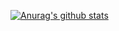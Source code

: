 [![Anurag's github stats](https://github-readme-stats.vercel.app/api?username=lucas-a-pelegrino)](https://github.com/anuraghazra/github-readme-stats)
